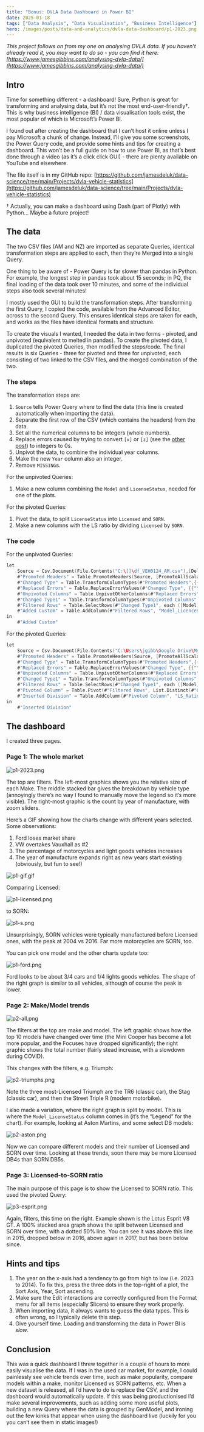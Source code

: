 ```yaml
---
title: "Bonus: DVLA Data Dashboard in Power BI"
date: 2025-01-18
tags: ["Data Analysis", "Data Visualisation", "Business Intelligence"]
hero: /images/posts/data-and-analytics/dvla-data-dashboard/p1-2023.png
---
```

*This project follows on from my one on analysing DVLA data. If you haven’t already read it, you may want to do so - you can find it here: [https://www.jamesgibbins.com/analysing-dvla-data/](https://www.jamesgibbins.com/analysing-dvla-data/)*

## Intro

Time for something different - a dashboard! Sure, Python is great for transforming and analysing data, but it’s not the most end-user-friendly†. This is why business intelligence (BI) / data visualisation tools exist, the most popular of which is Microsoft’s Power BI.

I found out after creating the dashboard that I can’t host it online unless I pay Microsoft a chunk of change. Instead, I’ll give you some screenshots, the Power Query code, and provide some hints and tips for creating a dashboard. This won’t be a full guide on how to use Power BI, as that’s best done through a video (as it’s a click click GUI) - there are plenty available on YouTube and elsewhere.

The file itself is in my GitHub repo: [https://github.com/jamesdeluk/data-science/tree/main/Projects/dvla-vehicle-statistics](https://github.com/jamesdeluk/data-science/tree/main/Projects/dvla-vehicle-statistics)

† Actually, you can make a dashboard using Dash (part of Plotly) with Python… Maybe a future project!

## The data

The two CSV files (AM and NZ) are imported as separate Queries, identical transformation steps are applied to each, then they’re Merged into a single Query.

One thing to be aware of - Power Query is far slower than pandas in Python. For example, the longest step in pandas took about 15 seconds; in PQ, the final loading of the data took over 10 minutes, and some of the individual steps also took several minutes!

I mostly used the GUI to build the transformation steps. After transforming the first Query, I copied the code, available from the Advanced Editor, across to the second Query. This ensures identical steps are taken for each, and works as the files have identical formats and structure.

To create the visuals I wanted, I needed the data in two forms - pivoted, and unpivoted (equivalent to melted in pandas). To create the pivoted data, I duplicated the pivoted Queries, then modified the steps/code. The final results is six Queries - three for pivoted and three for unpivoted, each consisting of two linked to the CSV files, and the merged combination of the two.

### The steps

The transformation steps are:

1. `Source` tells Power Query where to find the data (this line is created automatically when importing the data).
2. Separate the first row of the CSV (which contains the headers) from the data.
3. Set all the numerical columns to be integers (whole numbers).
4. Replace errors caused by trying to convert `[x]` or `[z]` (see the [other post](https://www.jamesgibbins.com/analysing-dvla-data/#pre-processing-the-data)) to integers to 0s.
5. Unpivot the data, to combine the individual year columns.
6. Make the new `Year` column also an integer.
7. Remove `MISSING`s.

For the unpivoted Queries:

1. Make a new column combining the `Model` and `LicenseStatus`, needed for one of the plots.

For the pivoted Queries:

1. Pivot the data, to split `LicenseStatus` into `Licensed` and `SORN`.
2. Make a new columns with the LS ratio by dividing `Licensed` by `SORN`.

### The code

For the unpivoted Queries:

```go
let
    Source = Csv.Document(File.Contents("C:\[]\df_VEH0124_AM.csv"),[Delimiter=",", Columns=17, Encoding=1252, QuoteStyle=QuoteStyle.None]),
    #"Promoted Headers" = Table.PromoteHeaders(Source, [PromoteAllScalars=true]),
    #"Changed Type" = Table.TransformColumnTypes(#"Promoted Headers",{{"YearFirstUsed", Int64.Type}, {"YearManufacture", Int64.Type}, {"2023", Int64.Type}, {"2022", Int64.Type}, {"2021", Int64.Type}, {"2020", Int64.Type}, {"2019", Int64.Type}, {"2018", Int64.Type}, {"2017", Int64.Type}, {"2016", Int64.Type}, {"2015", Int64.Type}, {"2014", Int64.Type}}),
    #"Replaced Errors" = Table.ReplaceErrorValues(#"Changed Type", {{"YearFirstUsed", 0}, {"YearManufacture", 0}, {"2023", 0}, {"2022", 0}, {"2021", 0}, {"2020", 0}, {"2019", 0}, {"2018", 0}, {"2017", 0}, {"2016", 0}, {"2015", 0}, {"2014", 0}}),
    #"Unpivoted Columns" = Table.UnpivotOtherColumns(#"Replaced Errors", {"BodyType", "Make", "GenModel", "Model", "YearFirstUsed", "YearManufacture", "LicenceStatus"}, "Year", "Value"),
    #"Changed Type1" = Table.TransformColumnTypes(#"Unpivoted Columns",{{"Year", Int64.Type}}),
    #"Filtered Rows" = Table.SelectRows(#"Changed Type1", each ([Model] <> "MISSING")),
    #"Added Custom" = Table.AddColumn(#"Filtered Rows", "Model_LicenceStatus", each [Model] & " - " & [LicenceStatus])
in
    #"Added Custom"
```

For the pivoted Queries:

```go
let
    Source = Csv.Document(File.Contents("C:\Users\jgibb\Google Drive\My Drive\Data Science\Projects\dvla-vehicle-statistics\df_VEH0124_AM.csv"),[Delimiter=",", Columns=17, Encoding=1252, QuoteStyle=QuoteStyle.None]),
    #"Promoted Headers" = Table.PromoteHeaders(Source, [PromoteAllScalars=true]),
    #"Changed Type" = Table.TransformColumnTypes(#"Promoted Headers",{{"YearFirstUsed", Int64.Type}, {"YearManufacture", Int64.Type}, {"2023", Int64.Type}, {"2022", Int64.Type}, {"2021", Int64.Type}, {"2020", Int64.Type}, {"2019", Int64.Type}, {"2018", Int64.Type}, {"2017", Int64.Type}, {"2016", Int64.Type}, {"2015", Int64.Type}, {"2014", Int64.Type}}),
    #"Replaced Errors" = Table.ReplaceErrorValues(#"Changed Type", {{"YearFirstUsed", 0}, {"YearManufacture", 0}, {"2023", 0}, {"2022", 0}, {"2021", 0}, {"2020", 0}, {"2019", 0}, {"2018", 0}, {"2017", 0}, {"2016", 0}, {"2015", 0}, {"2014", 0}}),
    #"Unpivoted Columns" = Table.UnpivotOtherColumns(#"Replaced Errors", {"BodyType", "Make", "GenModel", "Model", "YearFirstUsed", "YearManufacture", "LicenceStatus"}, "Year", "Value"),
    #"Changed Type1" = Table.TransformColumnTypes(#"Unpivoted Columns",{{"Year", Int64.Type}}),
    #"Filtered Rows" = Table.SelectRows(#"Changed Type1", each ([Model] <> "MISSING")),
    #"Pivoted Column" = Table.Pivot(#"Filtered Rows", List.Distinct(#"Changed Type1"[LicenceStatus]), "LicenceStatus", "Value", List.Sum),
    #"Inserted Division" = Table.AddColumn(#"Pivoted Column", "LS_Ratio", each [Licensed] / [SORN], type number)
in
    #"Inserted Division"
```

## The dashboard

I created three pages.

### Page 1: The whole market

![p1-2023.png](/images/posts/data-and-analytics/dvla-data-dashboard/p1-2023.png)

The top are filters. The left-most graphics shows you the relative size of each Make. The middle stacked bar gives the breakdown by vehicle type (annoyingly there’s no way I found to manually move the legend so it’s more visible). The right-most graphic is the count by year of manufacture, with zoom sliders.

Here’s a GIF showing how the charts change with different years selected. Some observations:

1. Ford loses market share
2. VW overtakes Vauxhall as #2
3. The percentage of motorcycles and light goods vehicles increases
4. The year of manufacture expands right as new years start existing (obviously, but fun to see!)

![p1-gif.gif](/images/posts/data-and-analytics/dvla-data-dashboard/p1-gif.gif)

Comparing Licensed:

![p1-licensed.png](/images/posts/data-and-analytics/dvla-data-dashboard/p1-licensed.png)

to SORN:

![p1-s.png](/images/posts/data-and-analytics/dvla-data-dashboard/p1-sorn.png)

Unsurprisingly, SORN vehicles were typically manufactured before Licensed ones, with the peak at 2004 vs 2016. Far more motorcycles are SORN, too.

You can pick one model and the other charts update too:

![p1-ford.png](/images/posts/data-and-analytics/dvla-data-dashboard/p1-ford.png)

Ford looks to be about 3/4 cars and 1/4 lights goods vehicles. The shape of the right graph is similar to all vehicles, although of course the peak is lower.

### Page 2: Make/Model trends

![p2-all.png](/images/posts/data-and-analytics/dvla-data-dashboard/p2-all.png)

The filters at the top are make and model. The left graphic shows how the top 10 models have changed over time (the Mini Cooper has become a lot more popular, and the Focuses have dropped significantly); the right graphic shows the total number (fairly stead increase, with a slowdown during COVID).

This changes with the filters, e.g. Triumph:

![p2-triumphs.png](/images/posts/data-and-analytics/dvla-data-dashboard/p2-triumphs.png)

Note the three most-Licensed Triumph are the TR6 (classic car), the Stag (classic car), and then the Street Triple R (modern motorbike).

I also made a variation, where the right graph is split by model. This is where the `Model_LicenseStatus` column comes in (it’s the “Legend” for the chart). For example, looking at Aston Martins, and some select DB models:

![p2-aston.png](/images/posts/data-and-analytics/dvla-data-dashboard/p2-astons.png)

Now we can compare different models and their number of Licensed and SORN over time. Looking at these trends, soon there may be more Licensed DB4s than SORN DB5s.

### Page 3: Licensed-to-SORN ratio

The main purpose of this page is to show the Licensed to SORN ratio. This used the pivoted Query:

![p3-esprit.png](/images/posts/data-and-analytics/dvla-data-dashboard/p3-esprit.png)

Again, filters, this time on the right. Example shown is the Lotus Esprit V8 GT. A 100% stacked area graph shows the split between Licensed and SORN over time, with a dotted 50% line. You can see it was above this line in 2015, dropped below in 2016, above again in 2017, but has been below since.

## Hints and tips

1. The year on the x-axis had a tendency to go from high to low (i.e. 2023 to 2014). To fix this, press the three dots in the top-right of a plot, the Sort Axis, Year, Sort ascending.
2. Make sure the Edit interactions are correctly configured from the Format menu for all items (especially Slicers) to ensure they work properly.
3. When importing data, it always wants to guess the data types. This is often wrong, so I typically delete this step.
4. Give yourself time. Loading and transforming the data in Power BI is *slow*.

## Conclusion

This was a quick dashboard I threw together in a couple of hours to more easily visualise the data. If I was in the used car market, for example, I could painlessly see vehicle trends over time, such as make popularity, compare models within a make, monitor Licensed vs SORN patterns, etc. When a new dataset is released, all I’d have to do is replace the CSV, and the dashboard would automatically update. If this was being productionised I’d make several improvements, such as adding some more useful plots, building a new Query where the data is grouped by GenModel, and ironing out the few kinks that appear when using the dashboard live (luckily for you you can’t see them in static images!)

